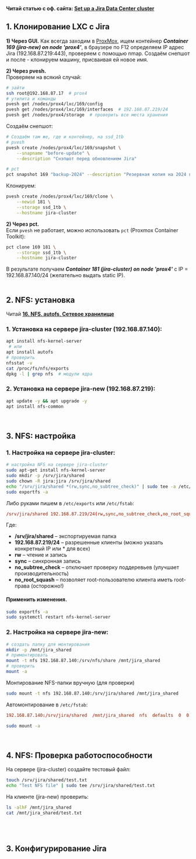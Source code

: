 **Читай статью с оф. сайта: [Set up a Jira Data Center cluster](https://confluence.atlassian.com/adminjiraserver/set-up-a-jira-data-center-cluster-993929600.html)**

## 1. Клонирование LXC с Jira

**1) Через GUI.**
Как всегда заходим в [ProxMox](https://192.168.87.6:8006/#v1:0:=lxc%2F169:4::=contentIso:::8:11:), 
ищем контейнер ***Container 169 (jira-new) on node 'prox4'***, в браузере по F12 определяем  IP адрес Jira (192.168.87.219:443), проверяем с помощью nmap. 
Создаём снепшот и после - клонируем машину, присваивая ей новое имя.


**2) Через pvesh.**
  <br/> Проверяем на всякий случай:
```bash
# зайти
ssh root@192.168.87.17  # prox4
# утилита и команды
pvesh get /nodes/prox4/lxc/169/config
pvesh get /nodes/prox4/lxc/169/interfaces  # 192.168.87.219/24
pvesh get /nodes/prox4/storage  # проверить все места хранения
```

Создаём снепшот:
```bash
# Создаём там же, где и контейнер, на ssd_1tb
# pvesh
pvesh create /nodes/prox4/lxc/169/snapshot \
    --snapname "before-update" \
    --description "Снэпшот перед обновлением Jira"

# pct
pct snapshot 169 "backup-2024" --description "Резервная копия на 2024 год" --vmstate --live
```

Клонируем:
```bash
pvesh create /nodes/prox4/lxc/169/clone \
    --newid 181 \
    --storage ssd_1tb \
    --hostname jira-cluster
```

**2) Через pct.**
  <br/> Если `pvesh` не работает, можно использовать `pct` (Proxmox Container Toolkit):
```bash
pct clone 169 181 \
    --storage ssd_1tb \
    --hostname jira-cluster
```

В результате получаем ***Container 181 (jira-cluster) on node 'prox4'*** c IP = 192.168.87.140/24 (желательно выдать static IP).
<br/>
<br/>


## 2. NFS: установка 
Читай **[16. NFS. autofs, Сетевое хранилище](https://github.com/sherbettt/BASH-cheats/blob/main/16.%20NFS.%20autofs,%20Сетевое%20хранилище.md)**
### 1. Установка на сервере jira-cluster (192.168.87.140):
```bash
apt install nfs-kernel-server
 # или
apt install autofs
# проверить
nfsstat -v
cat /proc/fs/nfs/exports
dpkg -l | grep nfs  # модули ядра
```

### 2. Установка на сервере jira-new (192.168.87.219):
```bash
apt update -y && apt upgrade -y
apt install nfs-common
```
<br/>

## 3. NFS: настройка
### 1. Настройка на сервере jira-cluster:
```bash
# настройка NFS на сервере jira-cluster
sudo apt-get install nfs-kernel-server
sudo mkdir -p /srv/jira/shared
sudo chown -R jira:jira /srv/jira/shared
echo "/srv/jira/shared *(rw,sync,no_subtree_check)" | sudo tee -a /etc/exports 
sudo exportfs -a
```
Либо руками пишем в `/etc/exports` или `/etc/fstab`:
```conf
/srv/jira/shared 192.168.87.219/24(rw,sync,no_subtree_check,no_root_squash)
```
Где:
- **/srv/jira/shared** – экспортируемая папка
- **192.168.87.219/24** – разрешенные клиенты (можно указать конкретный IP или * для всех)
- **rw** – чтение и запись
- **sync** – синхронная запись
- **no_subtree_check** – отключает проверку поддеревьев (улучшает производительность)
- **no_root_squash** – позволяет root-пользователю клиента иметь root-права (осторожно!)

#### Применить изменения.
```bash
sudo exportfs -a
sudo systemctl restart nfs-kernel-server
```

### 2. Настройка на сервере jira-new:
```bash
# создать папку для монтирования
mkdir -p /mnt/jira_shared
# примонтировать
mount -t nfs 192.168.87.140:/srv/nfs/share /mnt/jira_shared
# проверить
mount -a
```

Монтирование NFS-папки вручную (для проверки)
```bash
sudo mount -t nfs 192.168.87.140:/srv/jira/shared /mnt/jira_shared
```

Автомонтирование в `/etc/fstab`:
```conf
192.168.87.140:/srv/jira/shared  /mnt/jira_shared  nfs  defaults  0  0
```
```bash
sudo mount -a
```

<br/>


## 4. NFS: Проверка работоспособности

На сервере (jira-cluster) создайте тестовый файл:
```  bash
touch /srv/jira/shared/test.txt
echo "Test NFS file" | sudo tee /srv/jira/shared/test.txt
```

На клиенте (jira-new) проверить:
```  bash
ls -alhF /mnt/jira_shared
cat /mnt/jira_shared/test.txt
```




<br/>
<br/>



## 3. Конфигурирование Jira



